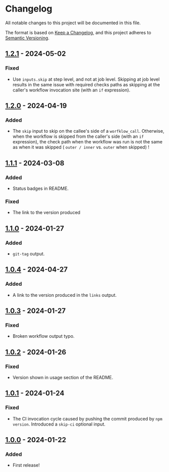 # Changelog

All notable changes to this project will be documented in this file.

The format is based on [Keep a Changelog](https://keepachangelog.com/en/1.1.0/),
and this project adheres to [Semantic Versioning](https://semver.org/spec/v2.0.0.html).

## [1.2.1] - 2024-05-02

### Fixed

- Use `inputs.skip` at step level, and not at job level. Skipping at job level results in the same issue with
  required checks paths as skipping at the caller's workflow invocation site (with an `if` expression).

## [1.2.0] - 2024-04-19

### Added

- The `skip` input to skip on the callee's side of a `worfklow_call`. Otherwise, when the workflow is skipped from
the caller's side (with an `if` expression), the check path when the workflow was run is not the same as when
it was skipped ( `outer / inner` vs. `outer` when skipped) !

## [1.1.1] - 2024-03-08

### Added

- Status badges in README.

### Fixed

- The link to the version produced

## [1.1.0] - 2024-01-27

### Added

- `git-tag` output.

## [1.0.4] - 2024-04-27

### Added

- A link to the version produced in the `links` output.

## [1.0.3] - 2024-01-27

### Fixed

- Broken workflow output typo.

## [1.0.2] - 2024-01-26

### Fixed

- Version shown in usage section of the README.

## [1.0.1] - 2024-01-24

### Fixed

- The CI invocation cycle caused by pushing the commit produced by `npm version`. Introduced a `skip-ci` optional
input.

## [1.0.0] - 2024-01-22

### Added

- First release!

[1.2.1]: https://github.com/infra-blocks/npm-publish-workflow/compare/v1.2.0...v1.2.1
[1.2.0]: https://github.com/infra-blocks/npm-publish-workflow/compare/v1.1.1...v1.2.0
[1.1.1]: https://github.com/infra-blocks/npm-publish-workflow/compare/v1.1.0...v1.1.1
[1.1.0]: https://github.com/infra-blocks/npm-publish-workflow/compare/v1.0.4...v1.1.0
[1.0.4]: https://github.com/infra-blocks/npm-publish-workflow/compare/v1.0.3...v1.0.4
[1.0.3]: https://github.com/infra-blocks/npm-publish-workflow/compare/v1.0.2...v1.0.3
[1.0.2]: https://github.com/infra-blocks/npm-publish-workflow/compare/v1.0.1...v1.0.2
[1.0.1]: https://github.com/infra-blocks/npm-publish-workflow/compare/v1.0.0...v1.0.1
[1.0.0]: https://github.com/infra-blocks/npm-publish-workflow/releases/tag/v1.0.0
